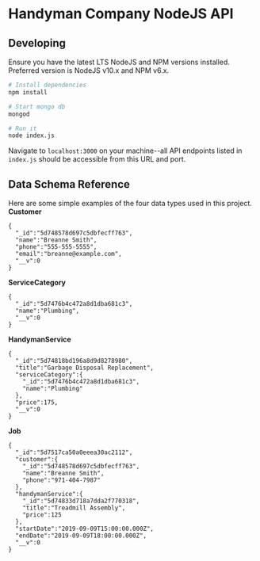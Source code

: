 # Handyman Company NodeJS API

## Developing
Ensure you have the latest LTS NodeJS and NPM versions installed. Preferred version is NodeJS v10.x and NPM v6.x.
```bash
# Install dependencies
npm install

# Start mongo db
mongod

# Run it
node index.js
```
Navigate to `localhost:3000` on your machine--all API endpoints listed in `index.js` should be accessible from this URL and port.

## Data Schema Reference
Here are some simple examples of the four data types used in this project. 
**Customer**
```json5
{
  "_id":"5d748578d697c5dbfecff763",
  "name":"Breanne Smith",
  "phone":"555-555-5555",
  "email":"breanne@example.com",
  "__v":0
}
```
**ServiceCategory**
```json5
{
  "_id":"5d7476b4c472a8d1dba681c3",
  "name":"Plumbing",
  "__v":0
}
```
**HandymanService**
```json5
{
  "_id":"5d74818bd196a8d9d8278980",
  "title":"Garbage Disposal Replacement",
  "serviceCategory":{
    "_id":"5d7476b4c472a8d1dba681c3",
    "name":"Plumbing"
  },
  "price":175,
  "__v":0
}
```
**Job**
```json5
{
  "_id":"5d7517ca50a0eeea30ac2112",
  "customer":{
    "_id":"5d748578d697c5dbfecff763",
    "name":"Breanne Smith",
    "phone":"971-404-7987"
  },
  "handymanService":{
    "_id":"5d74833d718a7dda2f770318",
    "title":"Treadmill Assembly",
    "price":125
  },
  "startDate":"2019-09-09T15:00:00.000Z",
  "endDate":"2019-09-09T18:00:00.000Z",
  "__v":0
}
```
